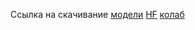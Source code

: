 Ссылка на скачивание [модели](https://huggingface.co/lkeab/hq-sam/resolve/main/sam_hq_vit_l.pth)
[HF](https://huggingface.co/lkeab/hq-sam)
[колаб](https://colab.research.google.com/drive/1QwAbn5hsdqKOD5niuBzuqQX4eLCbNKFL?usp=sharing#scrollTo=34r0whHs1L3E)
